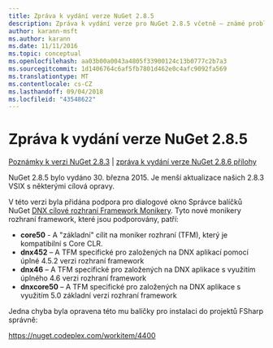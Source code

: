 ```yaml
---
title: Zpráva k vydání verze NuGet 2.8.5
description: Zpráva k vydání verze pro NuGet 2.8.5 včetně – známé problémy, opravy chyb, nové funkce a chcete.
author: karann-msft
ms.author: karann
ms.date: 11/11/2016
ms.topic: conceptual
ms.openlocfilehash: aa03b00a0043a4805f33900124c13b0777c2b7a3
ms.sourcegitcommit: 1d1406764c6af5fb7801d462e0c4afc9092fa569
ms.translationtype: MT
ms.contentlocale: cs-CZ
ms.lasthandoff: 09/04/2018
ms.locfileid: "43548622"
---
```

# <a name="nuget-285-release-notes"></a>Zpráva k vydání verze NuGet 2.8.5

[Poznámky k verzi NuGet 2.8.3](../release-notes/nuget-2.8.3.md) | [zpráva k vydání verze NuGet 2.8.6 přílohy](../release-notes/nuget-2.8.6.md)

NuGet 2.8.5 bylo vydáno 30. března 2015. Je menší aktualizace našich 2.8.3 VSIX s některými cílová opravy.

V této verzi byla přidána podpora pro dialogové okno Správce balíčků NuGet [DNX cílové rozhraní Framework Monikery](https://github.com/aspnet/dnx).  Tyto nové monikery rozhraní framework, které jsou podporovány, patří:

* **core50** - A "základní" cílit na moniker rozhraní (TFM), který je kompatibilní s Core CLR.
* **dnx452** – A TFM specifické pro založených na DNX aplikací pomocí úplné 4.5.2 verzi rozhraní framework
* **dnx46** – A TFM specifické pro založených na DNX aplikace s využitím úplného 4.6 verzi rozhraní framework
* **dnxcore50** – A TFM specifické pro založených na DNX aplikace s využitím 5.0 základní verzi rozhraní framework

Jedna chyba byla opravena této mu balíčky pro instalaci do projektů FSharp správně:

https://nuget.codeplex.com/workitem/4400